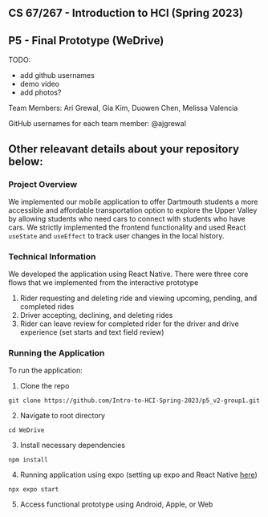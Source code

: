 ## CS 67/267 - Introduction to HCI (Spring 2023)

## P5 - Final Prototype (WeDrive)

TODO:

- add github usernames
- demo video
- add photos?

Team Members: Ari Grewal, Gia Kim, Duowen Chen, Melissa Valencia

GitHub usernames for each team member: @ajgrewal

## Other releavant details about your repository below:

### Project Overview

We implemented our mobile application to offer Dartmouth students a more accessible and affordable transportation option to explore the Upper Valley by allowing students who need cars to connect with students who have cars. We strictly implemented the frontend functionality and used React `useState` and `useEffect` to track user changes in the local history.

### Technical Information

We developed the application using React Native. There were three core flows that we implemented from the interactive prototype

1. Rider requesting and deleting ride and viewing upcoming, pending, and completed rides
2. Driver accepting, declining, and deleting rides
3. Rider can leave review for completed rider for the driver and drive experience (set starts and text field review)

### Running the Application

To run the application:

1. Clone the repo

```
git clone https://github.com/Intro-to-HCI-Spring-2023/p5_v2-group1.git
```

2. Navigate to root directory

```
cd WeDrive
```

3. Install necessary dependencies

```
npm install
```

4. Running application using expo (setting up expo and React Native [here](https://reactnative.dev/docs/environment-setup))

```
npx expo start
```

5. Access functional prototype using Android, Apple, or Web
